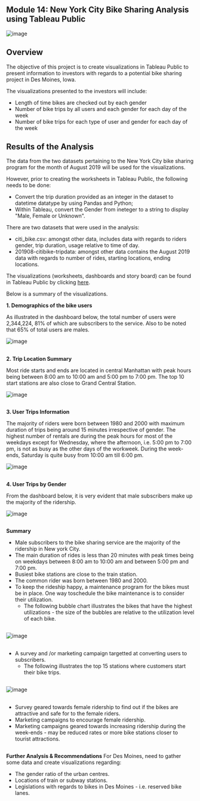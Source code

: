 ## Module 14: New York City Bike Sharing Analysis using Tableau Public


![image](https://user-images.githubusercontent.com/82583576/126883517-e3d16349-be14-40a1-a173-b4ca89c2ba7b.png)




## Overview

The objective of this project is to create visualizations in Tableau Public to present information to investors with regards to a potential bike sharing project in Des Moines, Iowa.

The visualizations presented to the investors will include:

- Length of time bikes are checked out by each gender
- Number of bike trips by all users and each gender for each day of the week
- Number of bike trips for each type of user and gender for each day of the week

## Results of the Analysis

The data from the two datasets pertaining to the New York City bike sharing program for the month of August 2019 will be used for the visualizations.

However, prior to creating the worksheets in Tableau Public, the following needs to be done:

- Convert the trip duration provided as an integer in the dataset to  datetime datatype by using Pandas and Python;
- Within Tableau, convert the Gender from ineteger to a string to display "Male, Female or Unknown".

There are two datasets that were used in the analysis:

- citi_bike.csv: amongst other data, includes data with regards to riders gender, trip duration, usage relative to time of day.
- 201908-citibike-tripdata: amongst other data contains the August 2019 data with regards to number of rides, starting locations, ending locations.

The visualizations (worksheets, dashboards and story board) can be found in Tableau Public by clicking [here](https://public.tableau.com/app/profile/binoy.luckoo/viz/NYC_DesMoines_CitiBikes/NewYorkCityBikeRides?publish=yes).

Below is a summary of the visualizations.

**1. Demographics of the bike users**

As illustrated in the dashboard below, the total number of users were 2,344,224, 81% of which are subscribers to the service.
Also to be noted that 65% of total users are males.

![image](https://user-images.githubusercontent.com/82583576/126883629-8f3bcfd8-4c8a-4a5a-8ea4-fe42ee00059e.png)
##
##
**2. Trip Location Summary**

Most ride starts and ends are located in central Manhattan with peak hours being between 8:00 am to 10:00 am and 5:00 pm to 7:00 pm.
The top 10 start stations are also close to Grand Central Station.

![image](https://user-images.githubusercontent.com/82583576/126883636-f710d64a-9bda-4a1b-b35e-59c1e18d0d39.png)
##
##
**3. User Trips Information**

The majority of riders were born between 1980 and 2000 with maximum duration of trips being around 15 minutes irrespective of gender.
The highest number of rentals are during the peak hours for most of the weekdays except for Wednesday, where the afternoon, i.e. 5:00 pm to 7:00 pm, is not as busy as the other days of the workweek.
During the week-ends, Saturday is quite busy from 10:00 am till 6:00 pm.

![image](https://user-images.githubusercontent.com/82583576/126883657-944fc035-b777-4c73-a152-421c3ad79c3c.png)
##
##
**4. User Trips by Gender**

From the dashboard below, it is very evident that male subscribers make up the majority of the ridership. 

![image](https://user-images.githubusercontent.com/82583576/126883668-494ff42a-37d3-47c8-af22-da6413287780.png)
##
##
**Summary**
- Male subscribers to the bike sharing service are the majority of the ridership in New york City.
- The main duration of rides is less than 20 minutes with peak times being on weekdays between 8:00 am to 10:00 am and between 5:00 pm and 7:00 pm.
- Busiest bike stations are close to the train station.
- The common rider was born between 1980 and 2000. 
- To keep the rideship happy, a maintenance program for the bikes must be in place. One way toschedule the bike maintenance is to consider their utilization.
  - The following bubble chart illustrates the bikes that have the highest utilizations - the size of the bubbles are relative to the utilization level of each bike.
##
![image](https://user-images.githubusercontent.com/82583576/126883679-b9e14356-9507-421b-9ae6-5819aea801b6.png)
##
##
- A survey and /or marketing campaign targetted at converting users to subscribers.
  - The following illustrates the top 15 stations where customers start their bike trips.
##
![image](https://user-images.githubusercontent.com/82583576/126885961-9b7d348f-1339-4606-b9e7-621c22c5f087.png)
##
##
- Survey geared towards female ridership to find out if the bikes are attractive and safe for to the female riders.
- Marketing campaigns to encourage female ridership.
- Marketing campaigns geared towards increasing ridership during the week-ends - may be reduced rates or more bike stations closer to tourist attractions. 

##
**Further Analysis & Recommendations**
For Des Moines, need to gather some data and create visualizations regarding:
- The gender ratio of the urban centres.
- Locations of train or subway stations.
- Legislations with regards to bikes in Des Moines - i.e. reserved bike lanes.




